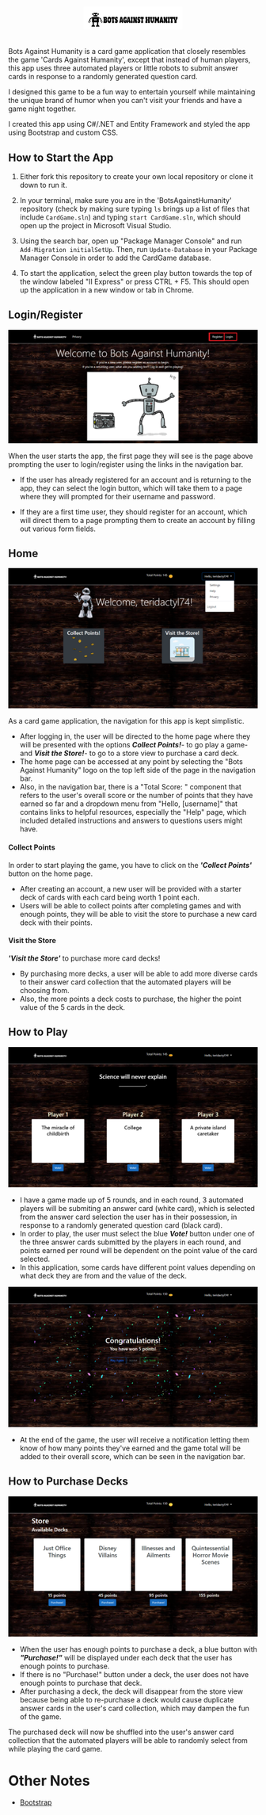 # <p align="center"> <img src="https://github.com/swathi862/Bots-Against-Humanity/blob/master/Screenshots/bigger-black-text-logo.png" alt="BotsAgainstHumanity logo"> </p>

Bots Against Humanity is a card game application that closely resembles the game 'Cards Against Humanity', except that instead of human players, this app uses three automated players or little robots to submit answer cards in response to a randomly generated question card.

I designed this game to be a fun way to entertain yourself while maintaining the unique brand of humor when you can't visit your friends and have a game night together.

I created this app using C#/.NET and Entity Framework and styled the app using Bootstrap and custom CSS.


## How to Start the App

1. Either fork this repository to create your own local repository or clone it down to run it. 

1. In your terminal, make sure you are in the 'BotsAgainstHumanity' repository (check by making sure typing `ls` brings up a list of files that include `CardGame.sln`) and typing `start CardGame.sln`, which should open up the project in Microsoft Visual Studio.

3. Using the search bar, open up "Package Manager Console" and run `Add-Migration initialSetUp`. Then, run `Update-Database` in your Package Manager Console in order to add the CardGame database.

4. To start the application, select the green play button towards the top of the window labeled "II Express" or press CTRL + F5. This should open up the application in a new window or tab in Chrome.


## Login/Register

![alt text](https://github.com/swathi862/Bots-Against-Humanity/blob/master/Screenshots/LoginRegister.png "Login/Register page")

When the user starts the app, the first page they will see is the page above prompting the user to login/register using the links in the navigation bar.

+ If the user has already registered for an account and is returning to the app, they can select the login button, which will take them to a page where they will prompted for their username and password.

+ If they are a first time user, they should register for an account, which will direct them to a page prompting them to create an account by filling out various form fields.


## Home

![alt text](https://github.com/swathi862/Bots-Against-Humanity/blob/master/Screenshots/HomePage.PNG "Home page")

As a card game application, the navigation for this app is kept simplistic. 
+ After logging in, the user will be directed to the home page where they will be presented with the options _**Collect Points!**_- to go play a game- and _**Visit the Store!**_- to go to a store view to purchase a card deck.
+ The home page can be accessed at any point by selecting the "Bots Against Humanity" logo on the top left side of the page in the navigation bar. 
+ Also, in the navigation bar, there is a "Total Score: " component that refers to the user's overall score or the number of points that they have earned so far and a dropdown menu from "Hello, [username]" that contains links to helpful resources, especially the "Help" page, which included detailed instructions and answers to questions users might have.

#### Collect Points
In order to start playing the game, you have to click on the _**'Collect Points'**_ button on the home page.
+ After creating an account, a new user will be provided with a starter deck of cards with each card being worth 1 point each.
+ Users will be able to collect points after completing games and with enough points, they will be able to visit the store to purchase a new card deck with their points.

#### Visit the Store
_**'Visit the Store'**_ to purchase more card decks!
+ By purchasing more decks, a user will be able to add more diverse cards to their answer card collection that the automated players will be choosing from. 
+ Also, the more points a deck costs to purchase, the higher the point value of the 5 cards in the deck.

## How to Play
![alt text](https://github.com/swathi862/Bots-Against-Humanity/blob/master/Screenshots/PlayGame.png "Play Game page")

+ I have a game made up of 5 rounds, and in each round, 3 automated players will be submiting an answer card (white card), which is selected from the answer card selection the user has in their possession, in response to a randomly generated question card (black card). 
+ In order to play, the user must select the blue _**Vote!**_ button under one of the three answer cards submitted by the players in each round, and points earned per round will be dependent on the point value of the card selected.
+ In this application, some cards have different point values depending on what deck they are from and the value of the deck.

![alt text](https://github.com/swathi862/Bots-Against-Humanity/blob/master/Screenshots/EndGame.png "End Game page")

+ At the end of the game, the user will receive a notification letting them know of how many points they've earned and the game total will be added to their overall score, which can be seen in the navigation bar.

## How to Purchase Decks

![alt text](https://github.com/swathi862/Bots-Against-Humanity/blob/master/Screenshots/StoreView.png "Store View page")

+ When the user has enough points to purchase a deck, a blue button with _**"Purchase!"**_ will be displayed under each deck that the user has enough points to purchase. 
+ If there is no "Purchase!" button under a deck, the user does not have enough points to purchase that deck. 
+ After purchasing a deck, the deck will disappear from the store view because being able to re-purchase a deck would cause duplicate answer cards in the user's card collection, which may dampen the fun of the game.

The purchased deck will now be shuffled into the user's answer card collection that the automated players will be able to randomly select from while playing the card game.

# Other Notes
+ [Bootstrap](https://getbootstrap.com/docs/4.5/getting-started/introduction/)